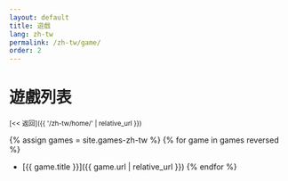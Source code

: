 ```yaml
---
layout: default
title: 遊戲
lang: zh-tw
permalink: /zh-tw/game/
order: 2
---
```

# 遊戲列表

<sub>[<< 返回]({{ '/zh-tw/home/' | relative_url }})</sub>

{% assign games = site.games-zh-tw %}
{% for game in games reversed %}
* [{{ game.title }}]({{ game.url | relative_url }})
{% endfor %}
